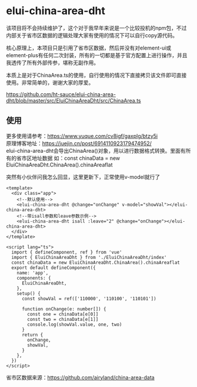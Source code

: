# elui-china-area-dht
该项目将不会持续维护了，这个对于我早年来说是一个比较投机的npm包，不过内部关于省市区数据的逻辑处理大家有使用的情况下可以自行copy源代码。

核心原理上，本项目只是引用了省市区数据，然后并没有对element-ui或element-plus有任何二次封装，所有的一切都是基于官方配置上进行操作，并且我透传了所有外部传参，堪称无副作用。

本质上是对于ChinaArea.ts的使用，自行使用的情况下直接拷贝该文件即可直接使用。非常简单的，谢谢大家的厚爱。

https://github.com/ht-sauce/elui-china-area-dht/blob/master/src/EluiChinaAreaDht/src/ChinaArea.ts
## 使用
更多使用请参考：https://www.yuque.com/cv8igf/gaxplg/btzy5i  
原理博客地址：https://juejin.cn/post/6914110923179474952/  
elui-china-area-dht会导出ChinaArea()对象，用以进行数据格式转换。里面有所有的省市区地址数据 
如：const chinaData = new EluiChinaAreaDht.ChinaArea().chinaAreaflat

突然有小伙伴问我怎么回显，这里更新下，正常使用v-model就行了
```vue
<template>
  <div class="app">
    <!--默认使用-->
    <elui-china-area-dht @change="onChange" v-model="showVal"></elui-china-area-dht>
    <!--带isall参数和leave参数示例-->
    <elui-china-area-dht isall :leave="2" @change="onChange"></elui-china-area-dht>
  </div>
</template>

<script lang="ts">
  import { defineComponent, ref } from 'vue'
  import { EluiChinaAreaDht } from './EluiChinaAreaDht/index'
  const chinaData = new EluiChinaAreaDht.ChinaArea().chinaAreaflat
  export default defineComponent({
    name: 'app',
    components: {
      EluiChinaAreaDht,
    },
    setup() {
      const showVal = ref(['110000', '110100', '110101'])

      function onChange(e: number[]) {
        const one = chinaData[e[0]]
        const two = chinaData[e[1]]
        console.log(showVal.value, one, two)
      }
      return {
        onChange,
        showVal,
      }
    },
  })
</script>
```
省市区数据来源：https://github.com/airyland/china-area-data  
